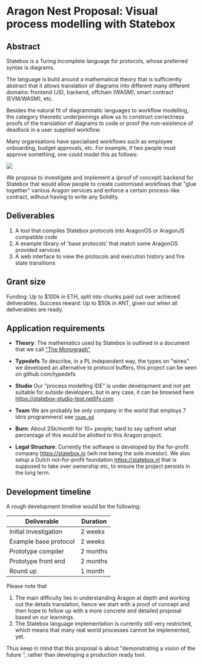 # Aragon Nest Proposal: Visual process modelling with Statebox

## Abstract

Statebox is a Turing incomplete language for protocols, whose preferred syntax is diagrams.

The language is build around a mathematical theory that is sufficiently abstract that it allows translation of diagrams into different many different domains: frontend (JS), backend, offchain (WASM), smart contract (EVM/WASM), etc.

Besides the natural fit of diagrammatic languages to workflow modelling, the category theoretic underpinnings allow us to construct correctness proofs of the translation of diagrams to code or proof the non-existence of deadlock in a user supplied workflow.

Many organisations have specialised workflows such as employee onboarding, budget approvals, etc. For example, if two people must approve something, one could model this as follows:

![](https://i.imgur.com/zIpsohN.gif)

We propose to investigate and implement a (proof of concept) backend for Statebox that would allow people to create customised workflows that "glue together" various Aragon services and enforce a certain process-like contract, without having to write any Solidity.


## Deliverables

1. A tool that compiles Statebox protocols into AragonOS or AragonJS compatible code
2. A example library of 'base protocols' that match some AragonOS provided services
4. A web interface to view the protocols and execution history and fire state transitions

## Grant size

Funding: Up to $100k in ETH, split into chunks paid out over achieved deliverables.
Success reward: Up to $50k in ANT, given out when all deliverables are ready.

## Application requirements

- **Theory**: The mathematics used by Statebox is outlined in a document that we call ["The Monograph"](https://archive.statebox.org/#/documents/monograph)

- **Typedefs** To describe, in a PL independent way, the types on "wires" we developed an alternative to protocol buffers, this project can be seen on github.com/typedefs

- **Studio** Our "process modelling IDE" is under development and not yet suitable for outside developers, but in any case, it can be browsed here https://statebox-studio-test.netlify.com

- **Team** We are probably be only company in the world that employs 7 Idris programmers! see [`team.md`](https://github.com/statebox/aragon-nest-grants-program/blob/master/grants/Statebox/team.md)

- **Burn**: About 25k/month for 10+ people; hard to say upfront what percentage of this would be allotted to this Aragon project.

- **Legal Structure**: Currently the software is developed by the for-profit company  https://statebox.io (wih me being the sole investor). We also setup a Dutch not-for-profit foundation https://statebox.nl that is supposed to take over ownership etc, to ensure the project persists in the long term.


## Development timeline

A rough development timeline would be the following:

| Deliverable           | Duration |
|-----------------------|----------|
| Initial Investigation | 2 weeks  |
| Example base protocol | 2 weeks  |
| Prototype compiler    | 2 months | 
| Prototype front end   | 2 months | 
| Round up              | 1 month  | 

Please note that

1) The main difficulty lies in understanding Aragon at depth and working out the details translation, hence we start with a proof of concept and then hope to follow up with a more concrete and detailed proposal based on our learnings.
2) The Statebox language implementation is currently still very restricted, which means that many real world processes cannot be implemented, yet.

Thus keep in mind that this proposal is about "demonstrating a vision of the future ", rather than developing a production ready tool.

